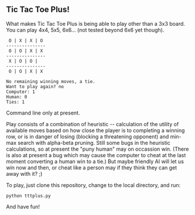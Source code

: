 ## Tic Tac Toe Plus!

What makes Tic Tac Toe Plus is being able to play other than a 3x3 board. You can
play 4x4, 5x5, 6x6... (not tested beyond 6x6 yet though).

```
 O | X | X | O
---------------
 O | O | X | X
---------------
 X | O | O |
---------------
 O | O | X | X

No remaining winning moves, a tie.
Want to play again? no
Computer: 1
Human: 0
Ties: 1
```

Command line only at present. 

Play consists of a combination of heuristic -- calculation of the utility of available moves
based on how close the player is to completing a winning row, or is in danger of losing (blocking 
a threatening opponent) and min-max search with alpha-beta pruning. Still some bugs in the
heuristic calculations, so at present the "puny human" may on occassion win. (There is also 
at present a bug which may cause the computer to cheat at the last moment converting a human 
win to a tie.) But maybe friendly AI will let us win now and then, or cheat like a person may
if they think they can get away with it? ;)

To play, just clone this repository, change to the local directory, and run:

```
python tttplus.py
```

And have fun!
